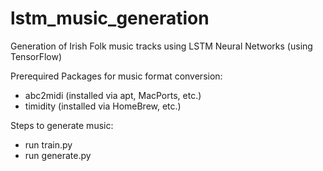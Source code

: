 # lstm_music_generation
Generation of Irish Folk music tracks using LSTM Neural Networks (using TensorFlow)

Prerequired Packages for music format conversion:
- abc2midi (installed via apt, MacPorts, etc.)
- timidity (installed via HomeBrew, etc.)

Steps to generate music:
- run train.py
- run generate.py
